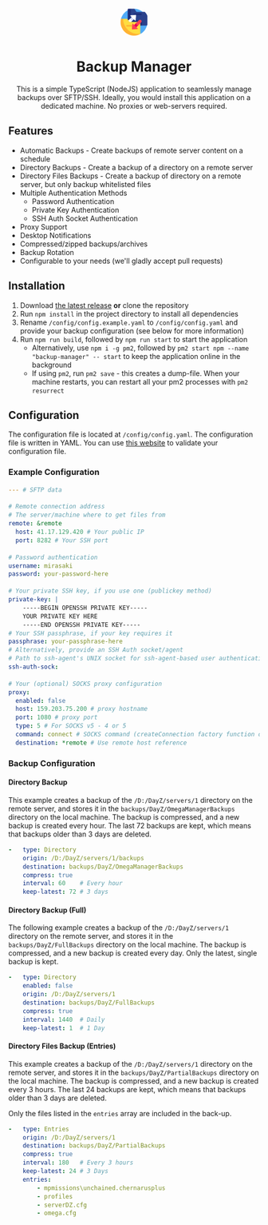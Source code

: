 <p align="center"><img src="assets/logo.png" alt="Mirasaki Music Bot Logo" height="60" style="border-radius:50px"/></p>
<h1 align="center">Backup Manager</h1>

<p align="center">
    This is a simple TypeScript (NodeJS) application to seamlessly manage backups over SFTP/SSH. Ideally, you would install this application on a dedicated machine. No proxies or web-servers required.
</p>

## Features

- Automatic Backups - Create backups of remote server content on a schedule
- Directory Backups - Create a backup of a directory on a remote server
- Directory Files Backups - Create a backup of directory on a remote server, but only backup whitelisted files
- Multiple Authentication Methods
  - Password Authentication
  - Private Key Authentication
  - SSH Auth Socket Authentication
- Proxy Support
- Desktop Notifications
- Compressed/zipped backups/archives
- Backup Rotation
- Configurable to your needs (we'll gladly accept pull requests)

## Installation

1. Download [the latest release](https://github.com/Mirasaki/backup-manager/releases) **or** clone the repository
2. Run `npm install` in the project directory to install all dependencies
3. Rename `/config/config.example.yaml` to `/config/config.yaml` and provide your backup configuration (see below for more information)
4. Run `npm run build`, followed by `npm run start` to start the application
    - Alternatively, use `npm i -g pm2`, followed by `pm2 start npm --name "backup-manager" -- start` to keep the application online in the background
    - If using `pm2`, run `pm2 save` - this creates a dump-file. When your machine restarts, you can restart all your pm2 processes with `pm2 resurrect`

## Configuration

The configuration file is located at `/config/config.yaml`. The configuration file is written in YAML. You can use [this website](https://www.yamllint.com/) to validate your configuration file.

### Example Configuration

```yaml
--- # SFTP data

# Remote connection address
# The server/machine where to get files from
remote: &remote
  host: 41.17.129.420 # Your public IP
  port: 8282 # Your SSH port

# Password authentication
username: mirasaki
password: your-password-here

# Your private SSH key, if you use one (publickey method)
private-key: |
    -----BEGIN OPENSSH PRIVATE KEY-----
    YOUR PRIVATE KEY HERE
    -----END OPENSSH PRIVATE KEY-----
# Your SSH passphrase, if your key requires it
passphrase: your-passphrase-here
# Alternatively, provide an SSH Auth socket/agent
# Path to ssh-agent's UNIX socket for ssh-agent-based user authentication (or 'pageant' when using Pagent on Windows).
ssh-auth-sock: 

# Your (optional) SOCKS proxy configuration
proxy:
  enabled: false
  host: 159.203.75.200 # proxy hostname
  port: 1080 # proxy port
  type: 5 # For SOCKS v5 - 4 or 5
  command: connect # SOCKS command (createConnection factory function only supports the connect command)
  destination: *remote # Use remote host reference
```

### Backup Configuration

#### Directory Backup

This example creates a backup of the `/D:/DayZ/servers/1` directory on the remote server, and stores it in the `backups/DayZ/OmegaManagerBackups` directory on the local machine. The backup is compressed, and a new backup is created every hour. The last 72 backups are kept, which means that backups older than 3 days are deleted.

```yaml
-   type: Directory
    origin: /D:/DayZ/servers/1/backups
    destination: backups/DayZ/OmegaManagerBackups
    compress: true
    interval: 60    # Every hour
    keep-latest: 72 # 3 days
```

#### Directory Backup (Full)

The following example creates a backup of the `/D:/DayZ/servers/1` directory on the remote server, and stores it in the `backups/DayZ/FullBackups` directory on the local machine. The backup is compressed, and a new backup is created every day. Only the latest, single backup is kept.

```yaml
-   type: Directory
    enabled: false
    origin: /D:/DayZ/servers/1
    destination: backups/DayZ/FullBackups
    compress: true
    interval: 1440  # Daily
    keep-latest: 1  # 1 Day
```

#### Directory Files Backup (Entries)

This example creates a backup of the `/D:/DayZ/servers/1` directory on the remote server, and stores it in the `backups/DayZ/PartialBackups` directory on the local machine. The backup is compressed, and a new backup is created every 3 hours. The last 24 backups are kept, which means that backups older than 3 days are deleted.

Only the files listed in the `entries` array are included in the back-up.

```yaml
-   type: Entries
    origin: /D:/DayZ/servers/1
    destination: backups/DayZ/PartialBackups
    compress: true
    interval: 180   # Every 3 hours
    keep-latest: 24 # 3 Days
    entries:
        - mpmissions\unchained.chernarusplus
        - profiles
        - serverDZ.cfg
        - omega.cfg
```
